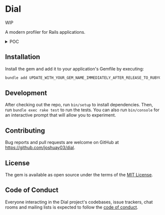 # Dial

WIP

A modern profiler for Rails applications.

<details>
<summary>POC</summary>

![Demo 1](https://github.com/user-attachments/assets/904daaf5-3f18-4c94-a7e4-9418539a19f3)
![Demo 2](https://github.com/user-attachments/assets/eb6ed9f5-b258-42df-8901-222c7d969fdd)

</details>

## Installation

Install the gem and add it to your application's Gemfile by executing:

```bash
bundle add UPDATE_WITH_YOUR_GEM_NAME_IMMEDIATELY_AFTER_RELEASE_TO_RUBYGEMS_ORG
```

## Development

After checking out the repo, run `bin/setup` to install dependencies. Then, run `bundle exec rake test` to run the
tests. You can also run `bin/console` for an interactive prompt that will allow you to experiment.

## Contributing

Bug reports and pull requests are welcome on GitHub at https://github.com/joshuay03/dial.

## License

The gem is available as open source under the terms of the [MIT License](https://opensource.org/licenses/MIT).

## Code of Conduct

Everyone interacting in the Dial project's codebases, issue trackers, chat rooms and mailing lists is expected to follow
the [code of conduct](https://github.com/joshuay03/dial/blob/main/CODE_OF_CONDUCT.md).
